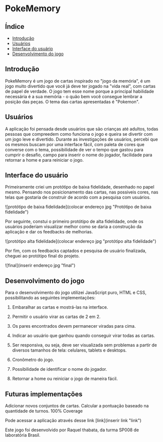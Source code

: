 # PokeMemory

## Índice
* [Introdução](#introdução)
* [Usuários](#usuários)
* [Interface do usuário](#interface-do-usuário)
* [Desenvolvimento do jogo](#desenvolvimento-do-jogo)

## Introdução 
PokeMemory é um jogo de cartas inspirado no "jogo da memória", é um jogo muito divertido que você já deve ter jogado na "vida real", com cartas de papel de verdade. O jogo tem esse nome porque a principal habilidade necessária é a sua memória - o quão bem você consegue lembrar a posição das peças. O tema das cartas apresentadas é "Pokemon".
## Usuários 
A aplicação foi pensada desde usuários que são crianças até adultos, todas pessoas que compreedem como funciona o jogo e queira se divertir com um jogo leve e divertido. Durante as investigações de usuários, percebi que os mesmos buscam por uma interface fácil, com paleta de cores que converse com o tema, possibilidade de ver o tempo que gastou para cumprir o desafio, campo para inserir o nome do jogador, facilidade para retornar a home e para reiniciar o jogo. 

## Interface do usuário
Primeiramente criei um protótipo de baixa fidelidade, desenhado no papel mesmo. Pensando nos posicionamento das cartas, nas possiveis cores, nas telas que gostaria de construir de acordo com a pesquisa com usuários.

![protótipo de baixa fidelidade](colocar endereço jpg "Protótipo de baixa fidelidade")

Por seguinte, constui o primeiro protótipo de alta fidelidade, onde os usuários poderiam visualizar melhor como se daria a construção da aplicação e dar os feedbacks de melhorias. 

![protótipo alta fidelidade](colocar endereço jpg "protótipo alta fidelidade")


Por fim, com os feedbacks captados e pesquisa de usuário finalizada, cheguei ao protótipo final do projeto.

![final](inserir endereço jpg "final")

## Desenvolvimento do jogo 
Para o desenvolvimento do jogo utilizei JavaScript puro, HTML e CSS, possibilitando as seguintes implementações: 

1. Embaralhar as cartas e mostrá-las na interface.

2. Permitir o usuário virar as cartas de 2 em 2.

3. Os pares encontrados devem permanecer viradas para cima.

4. Indicar ao usuário que ganhou quando conseguir virar todas as cartas.

5. Ser responsiva, ou seja, deve ser visualizada sem problemas a partir de diversos tamanhos de tela: celulares, tablets e desktops.
6. Cronômetro do jogo.

7. Possibilidade de identificar o nome do jogador.

8. Retornar a home ou reiniciar o jogo de maneira fácil.


## Futuras implementações
Adicionar novos conjuntos de cartas.
Calcular a pontuação baseado na quantidade de turnos.
100% Coverage

Pode acessar a aplicação através desse link [link](inserir link "link")

Este jogo foi desenvolvido por Raquel thabata, da turma SP008 de laboratória Brasil.
